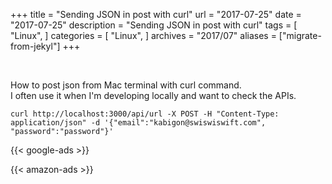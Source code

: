 +++
title = "Sending JSON in post with curl"
url = "2017-07-25"
date = "2017-07-25"
description = "Sending JSON in post with curl"
tags = [
    "Linux",
]
categories = [
    "Linux",
]
archives = "2017/07"
aliases = ["migrate-from-jekyl"]
+++

<br>

How to post json from Mac terminal with curl command.  
I often use it when I'm developing locally and want to check the APIs.  

```
curl http://localhost:3000/api/url -X POST -H "Content-Type: application/json" -d '{"email":"kabigon@swiswiswift.com", "password":"password"}'
```

<!-- Google Ads -->
{{< google-ads >}}

<!-- Amazon Ads -->
{{< amazon-ads >}}
